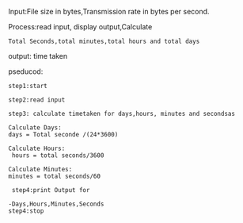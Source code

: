 Input:File size in bytes,Transmission rate in bytes per second.

Process:read input, display output,Calculate 
    
    Total Seconds,total minutes,total hours and total days
    
output: time taken

pseducod:

    step1:start
     
    step2:read input
     
    step3: calculate timetaken for days,hours, minutes and secondsas
     
    Calculate Days:
    days = Total seconde /(24*3600)

    Calculate Hours:
     hours = total seconds/3600

    Calculate Minutes:
    minutes = total seconds/60
    
     step4:print Output for 

    -Days,Hours,Minutes,Seconds
    step4:stop
